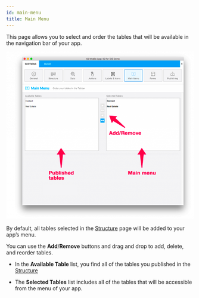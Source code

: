 ```yaml
---
id: main-menu
title: Main Menu
---
```


This page allows you to select and order the tables that will be available in the navigation bar of your app. 

![Main menu section](img/Main-menu-section-4D-for-iOS.png)

By default, all tables selected in the [Structure](structure.md) page will be added to your app’s menu. 

You can use the **Add**/**Remove** buttons and drag and drop to add, delete, and reorder tables.

* In the **Available Table** list, you find all of the tables you published in the [Structure](structure.md)

* The **Selected Tables** list includes all of the tables that will be accessible from the menu of your app.


